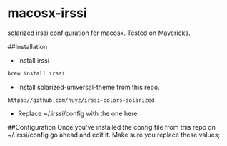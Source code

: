 macosx-irssi
============

solarized irssi configuration for macosx. Tested on Mavericks.

##Installation
- Install irssi

```bash
brew install irssi
```

- Install solarized-universal-theme from this repo.

```url
https://github.com/huyz/irssi-colors-solarized
```

- Replace ~/.irssi/config with the one here.

##Configuration
Once you've installed the config file from this repo on ~/.irssi/config go ahead and edit it.
Make sure you replace these values;

<Name>
<uname>
<pword>
<channel-name>
